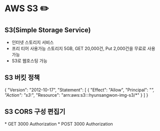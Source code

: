 # AWS S3 :pencil2:

## S3(Simple Storage Service)
- 인터넷 스토리지 서비스
- 프리 티어 사용가능 스토리지 5GB, GET 20,000건, Put 2,000건을 무료로 사용가능
- S3로 웹호스팅 가능


## S3 버킷 정책
{
    "Version": "2012-10-17",
    "Statement": [
        {
            "Effect": "Allow",
            "Principal": "*",
            "Action": "s3:*",
            "Resource": "arn:aws:s3:::hyunsangwon-img-s3/*"
        }
    ]
}

## S3 CORS 구성 편집기
<?xml version="1.0" encoding="UTF-8"?>
<CORSConfiguration xmlns="http://s3.amazonaws.com/doc/2006-03-01/">
<CORSRule>
    <AllowedOrigin>*</AllowedOrigin>
    <AllowedMethod>GET</AllowedMethod>
    <MaxAgeSeconds>3000</MaxAgeSeconds>
    <AllowedHeader>Authorization</AllowedHeader>
</CORSRule>
<CORSRule>
    <AllowedOrigin>*</AllowedOrigin>
    <AllowedMethod>POST</AllowedMethod>
    <MaxAgeSeconds>3000</MaxAgeSeconds>
    <AllowedHeader>Authorization</AllowedHeader>
</CORSRule>
</CORSConfiguration>